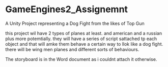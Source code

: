 # GameEngines2_Assignemnt
A Unity Project representing a Dog Fight from the likes of Top Gun

this project wil have 2 types of planes at least. and american and a russian plus more potemtially. they will have a series of script sattached tp each object
and that will amke them behave a certain way to llok like a dog fight. there will be wing men planes and different sorts of behaviours.

The storyboard is in the Word document as i couldnt attach it otherwise.

